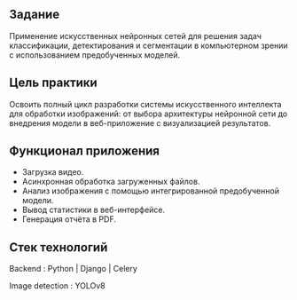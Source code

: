## Задание

Применение искусственных нейронных сетей для решения задач классификации, детектирования и сегментации в компьютерном зрении с использованием предобученных моделей.

## Цель практики

Освоить полный цикл разработки системы искусственного интеллекта для обработки изображений: от выбора архитектуры нейронной сети до внедрения модели в веб-приложение с визуализацией результатов.

## Функционал приложения

- Загрузка видео.
- Асинхронная обработка загруженных файлов.
- Анализ изображения с помощью интегрированной предобученной модели.
- Вывод статистики в веб-интерфейсе.
- Генерация отчёта в PDF.

## Стек технологий

Backend : Python | Django | Celery

Image detection : YOLOv8
